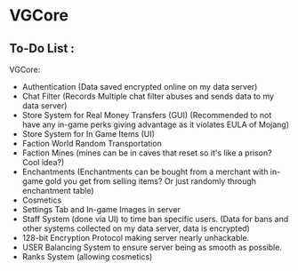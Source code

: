 # VGCore

## To-Do List :

VGCore:
- Authentication (Data saved encrypted online on my data server)
- Chat Filter (Records Multiple chat filter abuses and sends data to my data server)
- Store System for Real Money Transfers (GUI) (Recommended to not have any in-game perks giving advantage as it violates EULA of Mojang)
- Store System for In Game Items (UI)
- Faction World Random Transportation
- Faction Mines (mines can be in caves that reset so it's like a prison? Cool idea?)
- Enchantments (Enchantments can be bought from a merchant with in-game gold you get from selling items? Or just randomly through enchantment table)
- Cosmetics
- Settings Tab and In-game Images in server
- Staff System (done via UI) to time ban specific users. (Data for bans and other systems collected on my data server, data is encrypted)
- 128-bit Encryption Protocol making server nearly unhackable. 
- USER Balancing System to ensure server being as smooth as possible.
- Ranks System (allowing cosmetics)